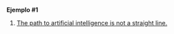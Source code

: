 **Ejemplo #1**
1. [The path to artificial intelligence is not a straight line.](https://www.youtube.com/watch?v=o1q6Hhz0MAg)

